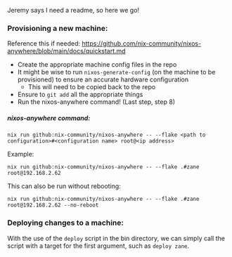 Jeremy says I need a readme, so here we go!

### Provisioning a new machine:

Reference this if needed:
https://github.com/nix-community/nixos-anywhere/blob/main/docs/quickstart.md

- Create the appropriate machine config files in the repo
- It might be wise to run `nixos-generate-config` (on the machine to be
    provisioned) to ensure an accurate hardware configuration
  - This will need to be copied back to the repo
- Ensure to `git add` all the appropriate things
- Run the nixos-anywhere command! (Last step, step 8)

##### nixos-anywhere command:

`nix run github:nix-community/nixos-anywhere -- --flake <path to configuration>#<configuration name> root@<ip address>`

Example:
```
nix run github:nix-community/nixos-anywhere -- --flake .#zane root@192.168.2.62
```

This can also be run without rebooting:
```
nix run github:nix-community/nixos-anywhere -- --flake .#zane root@192.168.2.62 --no-reboot
```

### Deploying changes to a machine:

With the use of the `deploy` script in the bin directory, we can simply call
the script with a target for the first argument, such as `deploy zane`.
